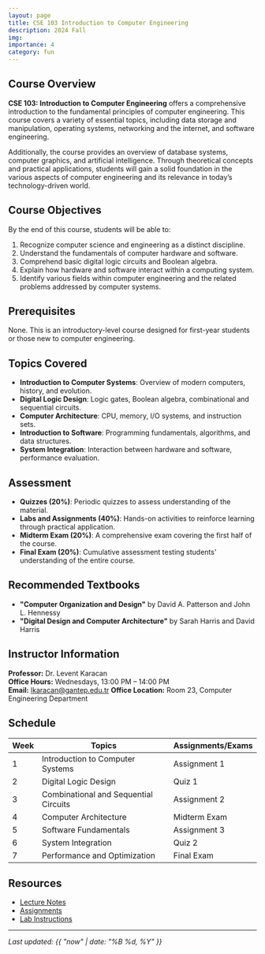 ```yaml
---
layout: page
title: CSE 103 Introduction to Computer Engineering
description: 2024 Fall
img:
importance: 4
category: fun
---
```


## Course Overview

**CSE 103: Introduction to Computer Engineering** offers a comprehensive introduction to the fundamental principles of computer engineering. This course covers a variety of essential topics, including data storage and manipulation, operating systems, networking and the internet, and software engineering.

Additionally, the course provides an overview of database systems, computer graphics, and artificial intelligence. Through theoretical concepts and practical applications, students will gain a solid foundation in the various aspects of computer engineering and its relevance in today’s technology-driven world.

## Course Objectives

By the end of this course, students will be able to:

1. Recognize computer science and engineering as a distinct discipline.
2. Understand the fundamentals of computer hardware and software.
3. Comprehend basic digital logic circuits and Boolean algebra.
4. Explain how hardware and software interact within a computing system.
5. Identify various fields within computer engineering and the related problems addressed by computer systems.

## Prerequisites

None. This is an introductory-level course designed for first-year students or those new to computer engineering.

## Topics Covered

- **Introduction to Computer Systems**: Overview of modern computers, history, and evolution.
- **Digital Logic Design**: Logic gates, Boolean algebra, combinational and sequential circuits.
- **Computer Architecture**: CPU, memory, I/O systems, and instruction sets.
- **Introduction to Software**: Programming fundamentals, algorithms, and data structures.
- **System Integration**: Interaction between hardware and software, performance evaluation.

## Assessment

- **Quizzes (20%)**: Periodic quizzes to assess understanding of the material.
- **Labs and Assignments (40%)**: Hands-on activities to reinforce learning through practical application.
- **Midterm Exam (20%)**: A comprehensive exam covering the first half of the course.
- **Final Exam (20%)**: Cumulative assessment testing students' understanding of the entire course.

## Recommended Textbooks

- **"Computer Organization and Design"** by David A. Patterson and John L. Hennessy
- **"Digital Design and Computer Architecture"** by Sarah Harris and David Harris

## Instructor Information

**Professor:** Dr. Levent Karacan  
**Office Hours:** Wednesdays, 13:00 PM – 14:00 PM  
**Email:** lkaracan@gantep.edu.tr
**Office Location:** Room 23, Computer Engineering Department

## Schedule

| Week  | Topics                                 | Assignments/Exams          |
|-------|----------------------------------------|----------------------------|
| 1     | Introduction to Computer Systems       | Assignment 1               |
| 2     | Digital Logic Design                   | Quiz 1                     |
| 3     | Combinational and Sequential Circuits  | Assignment 2               |
| 4     | Computer Architecture                 | Midterm Exam               |
| 5     | Software Fundamentals                  | Assignment 3               |
| 6     | System Integration                     | Quiz 2                     |
| 7     | Performance and Optimization           | Final Exam                 |

## Resources

- [Lecture Notes](#)
- [Assignments](#)
- [Lab Instructions](#)

---

_Last updated: {{ "now" | date: "%B %d, %Y" }}_